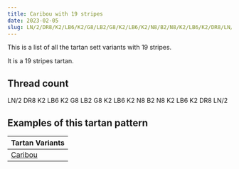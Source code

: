 ```yaml
---
title: Caribou with 19 stripes
date: 2023-02-05
slug: LN/2/DR8/K2/LB6/K2/G8/LB2/G8/K2/LB6/K2/N8/B2/N8/K2/LB6/K2/DR8/LN/2
---
```

This is a list of all the tartan sett variants with 19 stripes.

It is a 19 stripes tartan.


## Thread count
LN/2 DR8 K2 LB6 K2 G8 LB2 G8 K2 LB6 K2 N8 B2 N8 K2 LB6 K2 DR8 LN/2

## Examples of this tartan pattern

| Tartan Variants |
|---------------|
| [Caribou](/variants/ln/2/dr8/k2/lb6/k2/g8/lb2/g8/k2/lb6/k2/n8/b2/n8/k2/lb6/k2/dr8/ln/2-b304080-dr600030-g30a010-k000000-lb90d0f0-lne0e0e0-n808080)||
